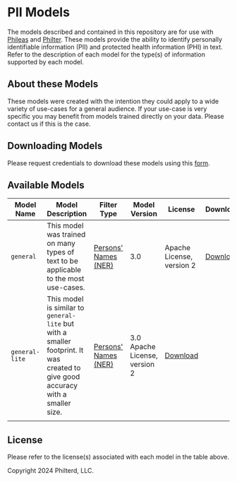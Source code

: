 # PII Models

The models described and contained in this repository are for use with [Phileas](https://github.com/philterd/phileas) and [Philter](https://github.com/philterd/philter). These models provide the ability to identify personally identifiable information (PII) and protected health information (PHI) in text. Refer to the description of each model for the type(s) of information supported by each model.

## About these Models

These models were created with the intention they could apply to a wide variety of use-cases for a general audience. If your use-case is very specific you may benefit from models trained directly on your data. Please contact us if this is the case.

## Downloading Models

Please request credentials to download these models using this [form](https://docs.google.com/forms/d/e/1FAIpQLSf5ZN88QNLu2wnNJfcpKgAAwP-Qhk07finjFfVK9WPb_1r2SA/viewform).

## Available Models

| Model Name | Model Description | Filter Type | Model Version | License | Download |
|------------|-------------------|------|---|-------------|----------|
| `general` | This model was trained on many types of text to be applicable to the most use-cases. | [Persons' Names (NER)](https://github.com/philterd/phileas/blob/main/docs/FilterPolicies/Filters/PersonsNames/Filters-PersonsNamesNER.md) | 3.0 | Apache License, version 2 | [Download](https://files.philterd.ai/models/general-3.0-with-base-model.zip) |
| `general-lite` | This model is similar to `general-lite` but with a smaller footprint. It was created to give good accuracy with a smaller size. | [Persons' Names (NER)](https://github.com/philterd/phileas/blob/main/docs/FilterPolicies/Filters/PersonsNames/Filters-PersonsNamesNER.md) | 3.0 Apache License, version 2 | [Download](https://files.philterd.ai/models/general-lite-3.0-with-base-model.zip) |
|            |                   |         |                    |           |

## License

Please refer to the license(s) associated with each model in the table above.

Copyright 2024 Philterd, LLC.
